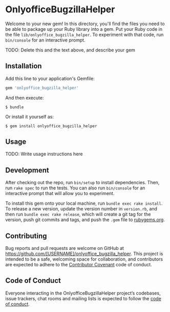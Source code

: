 # OnlyofficeBugzillaHelper

Welcome to your new gem! In this directory, you'll find the files you need to be able to package up your Ruby library into a gem. Put your Ruby code in the file `lib/onlyoffice_bugzilla_helper`. To experiment with that code, run `bin/console` for an interactive prompt.

TODO: Delete this and the text above, and describe your gem

## Installation

Add this line to your application's Gemfile:

```ruby
gem 'onlyoffice_bugzilla_helper'
```

And then execute:

    $ bundle

Or install it yourself as:

    $ gem install onlyoffice_bugzilla_helper

## Usage

TODO: Write usage instructions here

## Development

After checking out the repo, run `bin/setup` to install dependencies. Then, run `rake spec` to run the tests. You can also run `bin/console` for an interactive prompt that will allow you to experiment.

To install this gem onto your local machine, run `bundle exec rake install`. To release a new version, update the version number in `version.rb`, and then run `bundle exec rake release`, which will create a git tag for the version, push git commits and tags, and push the `.gem` file to [rubygems.org](https://rubygems.org).

## Contributing

Bug reports and pull requests are welcome on GitHub at https://github.com/[USERNAME]/onlyoffice_bugzilla_helper. This project is intended to be a safe, welcoming space for collaboration, and contributors are expected to adhere to the [Contributor Covenant](http://contributor-covenant.org) code of conduct.

## Code of Conduct

Everyone interacting in the OnlyofficeBugzillaHelper project’s codebases, issue trackers, chat rooms and mailing lists is expected to follow the [code of conduct](https://github.com/[USERNAME]/onlyoffice_bugzilla_helper/blob/master/CODE_OF_CONDUCT.md).

